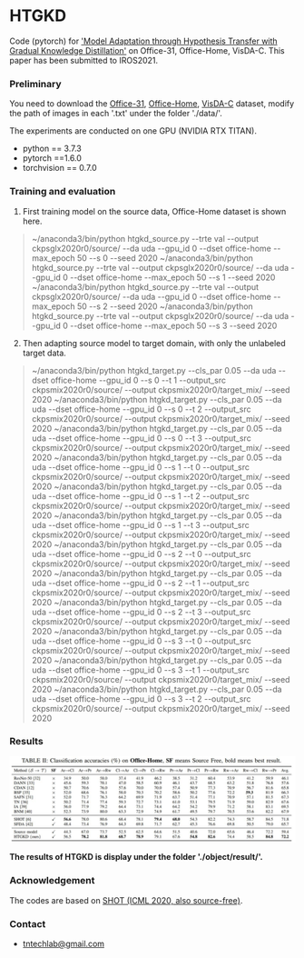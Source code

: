 # HTGKD

Code (pytorch) for ['Model Adaptation through Hypothesis Transfer with Gradual Knowledge Distillation']() on Office-31, Office-Home, VisDA-C. This paper has been submitted to IROS2021.

### Preliminary

You need to download the [Office-31](https://drive.google.com/file/d/0B4IapRTv9pJ1WGZVd1VDMmhwdlE/view), [Office-Home](https://drive.google.com/file/d/0B81rNlvomiwed0V1YUxQdC1uOTg/view), [VisDA-C](https://github.com/VisionLearningGroup/taskcv-2017-public/tree/master/classification) dataset,  modify the path of images in each '.txt' under the folder './data/'.

The experiments are conducted on one GPU (NVIDIA RTX TITAN).

- python == 3.7.3
- pytorch ==1.6.0
- torchvision == 0.7.0


### Training and evaluation

1. First training model on the source data,  Office-Home dataset is shown here.

> ~/anaconda3/bin/python htgkd_source.py --trte val --output ckpsglx2020r0/source/ --da uda --gpu_id 0 --dset office-home --max_epoch 50 --s 0 --seed 2020
> ~/anaconda3/bin/python htgkd_source.py --trte val --output ckpsglx2020r0/source/ --da uda --gpu_id 0 --dset office-home --max_epoch 50 --s 1 --seed 2020
> ~/anaconda3/bin/python htgkd_source.py --trte val --output ckpsglx2020r0/source/ --da uda --gpu_id 0 --dset office-home --max_epoch 50 --s 2 --seed 2020
> ~/anaconda3/bin/python htgkd_source.py --trte val --output ckpsglx2020r0/source/ --da uda --gpu_id 0 --dset office-home --max_epoch 50 --s 3 --seed 2020

2. Then adapting source model to target domain, with only the unlabeled target data.

> ~/anaconda3/bin/python htgkd_target.py --cls_par 0.05 --da uda --dset office-home --gpu_id 0 --s 0 --t 1 --output_src ckpsmix2020r0/source/ --output ckpsmix2020r0/target_mix/ --seed 2020
> ~/anaconda3/bin/python htgkd_target.py --cls_par 0.05 --da uda --dset office-home --gpu_id 0 --s 0 --t 2 --output_src ckpsmix2020r0/source/ --output ckpsmix2020r0/target_mix/ --seed 2020
> ~/anaconda3/bin/python htgkd_target.py --cls_par 0.05 --da uda --dset office-home --gpu_id 0 --s 0 --t 3 --output_src ckpsmix2020r0/source/ --output ckpsmix2020r0/target_mix/ --seed 2020
> ~/anaconda3/bin/python htgkd_target.py --cls_par 0.05 --da uda --dset office-home --gpu_id 0 --s 1 --t 0 --output_src ckpsmix2020r0/source/ --output ckpsmix2020r0/target_mix/ --seed 2020
> ~/anaconda3/bin/python htgkd_target.py --cls_par 0.05 --da uda --dset office-home --gpu_id 0 --s 1 --t 2 --output_src ckpsmix2020r0/source/ --output ckpsmix2020r0/target_mix/ --seed 2020
> ~/anaconda3/bin/python htgkd_target.py --cls_par 0.05 --da uda --dset office-home --gpu_id 0 --s 1 --t 3 --output_src ckpsmix2020r0/source/ --output ckpsmix2020r0/target_mix/ --seed 2020
> ~/anaconda3/bin/python htgkd_target.py --cls_par 0.05 --da uda --dset office-home --gpu_id 0 --s 2 --t 0 --output_src ckpsmix2020r0/source/ --output ckpsmix2020r0/target_mix/ --seed 2020
> ~/anaconda3/bin/python htgkd_target.py --cls_par 0.05 --da uda --dset office-home --gpu_id 0 --s 2 --t 1 --output_src ckpsmix2020r0/source/ --output ckpsmix2020r0/target_mix/ --seed 2020
> ~/anaconda3/bin/python htgkd_target.py --cls_par 0.05 --da uda --dset office-home --gpu_id 0 --s 2 --t 3 --output_src ckpsmix2020r0/source/ --output ckpsmix2020r0/target_mix/ --seed 2020
> ~/anaconda3/bin/python htgkd_target.py --cls_par 0.05 --da uda --dset office-home --gpu_id 0 --s 3 --t 0 --output_src ckpsmix2020r0/source/ --output ckpsmix2020r0/target_mix/ --seed 2020
> ~/anaconda3/bin/python htgkd_target.py --cls_par 0.05 --da uda --dset office-home --gpu_id 0 --s 3 --t 1 --output_src ckpsmix2020r0/source/ --output ckpsmix2020r0/target_mix/ --seed 2020
> ~/anaconda3/bin/python htgkd_target.py --cls_par 0.05 --da uda --dset office-home --gpu_id 0 --s 3 --t 2 --output_src ckpsmix2020r0/source/ --output ckpsmix2020r0/target_mix/ --seed 2020


### Results

![](./result/accuracy/result_office-home.jpg)

**The results of HTGKD is display under the folder './object/result/'.**

### Acknowledgement

The codes are based on [SHOT (ICML 2020, also source-free)](https://github.com/tim-learn/SHOT).

### Contact

- [tntechlab@gmail.com](tntechlab@gmail.com)



